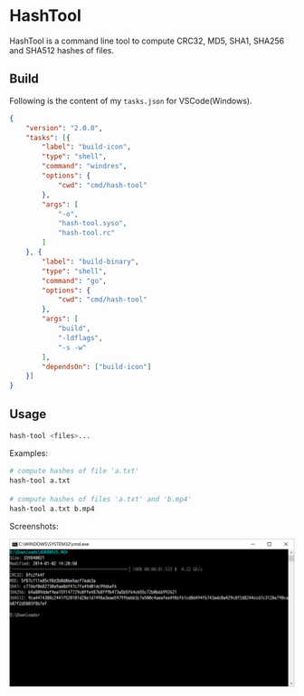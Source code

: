 # HashTool

HashTool is a command line tool to compute CRC32, MD5, SHA1, SHA256 and SHA512 hashes of files.

## Build

Following is the content of my `tasks.json` for VSCode(Windows).

```json
{
    "version": "2.0.0",
    "tasks": [{
        "label": "build-icon",
        "type": "shell",
        "command": "windres",
        "options": {
            "cwd": "cmd/hash-tool"
        },
        "args": [
            "-o",
            "hash-tool.syso",
            "hash-tool.rc"
        ]
    }, {
        "label": "build-binary",
        "type": "shell",
        "command": "go",
        "options": {
            "cwd": "cmd/hash-tool"
        },
        "args": [
            "build",
            "-ldflags",
            "-s -w"
        ],
        "dependsOn": ["build-icon"]
    }]
}
```

## Usage

```sh
hash-tool <files>...
```

Examples:

```sh
# compute hashes of file 'a.txt'
hash-tool a.txt

# compute hashes of files 'a.txt' and 'b.mp4'
hash-tool a.txt b.mp4
```

Screenshots:

![hash-tool](images/hash-tool.png)